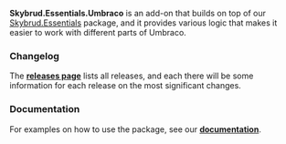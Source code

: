 **Skybrud.Essentials.Umbraco** is an add-on that builds on top of our [Skybrud.Essentials](https://github.com/skybrud/Skybrud.Essentials) package, and it provides various logic that makes it easier to work with different parts of Umbraco.

### Changelog

The [**releases page**][Releases] lists all releases, and each there will be some information for each release on the most significant changes.

### Documentation

For examples on how to use the package, see our [**documentation**][Documentation].



[Documentation]: https://packages.limbo.works/71c442db
[NuGetPackage]: https://github.com/skybrud/Skybrud.Essentials.Umbraco
[GitHubRelease]: https://github.com/skybrud/Skybrud.Essentials.Umbraco/releases/latest
[Releases]: https://github.com/skybrud/Skybrud.Essentials.Umbraco/releases